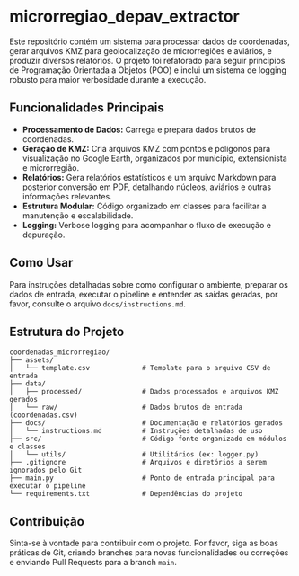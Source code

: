 # microrregiao_depav_extractor

Este repositório contém um sistema para processar dados de coordenadas, gerar arquivos KMZ para geolocalização de microrregiões e aviários, e produzir diversos relatórios. O projeto foi refatorado para seguir princípios de Programação Orientada a Objetos (POO) e inclui um sistema de logging robusto para maior verbosidade durante a execução.

## Funcionalidades Principais

-   **Processamento de Dados:** Carrega e prepara dados brutos de coordenadas.
-   **Geração de KMZ:** Cria arquivos KMZ com pontos e polígonos para visualização no Google Earth, organizados por município, extensionista e microrregião.
-   **Relatórios:** Gera relatórios estatísticos e um arquivo Markdown para posterior conversão em PDF, detalhando núcleos, aviários e outras informações relevantes.
-   **Estrutura Modular:** Código organizado em classes para facilitar a manutenção e escalabilidade.
-   **Logging:** Verbose logging para acompanhar o fluxo de execução e depuração.

## Como Usar

Para instruções detalhadas sobre como configurar o ambiente, preparar os dados de entrada, executar o pipeline e entender as saídas geradas, por favor, consulte o arquivo `docs/instructions.md`.

## Estrutura do Projeto

```
coordenadas_microrregiao/
├── assets/
│   └── template.csv             # Template para o arquivo CSV de entrada
├── data/
│   ├── processed/               # Dados processados e arquivos KMZ gerados
│   └── raw/                     # Dados brutos de entrada (coordenadas.csv)
├── docs/                        # Documentação e relatórios gerados
│   └── instructions.md          # Instruções detalhadas de uso
├── src/                         # Código fonte organizado em módulos e classes
│   └── utils/                   # Utilitários (ex: logger.py)
├── .gitignore                   # Arquivos e diretórios a serem ignorados pelo Git
├── main.py                      # Ponto de entrada principal para executar o pipeline
└── requirements.txt             # Dependências do projeto
```

## Contribuição

Sinta-se à vontade para contribuir com o projeto. Por favor, siga as boas práticas de Git, criando branches para novas funcionalidades ou correções e enviando Pull Requests para a branch `main`.